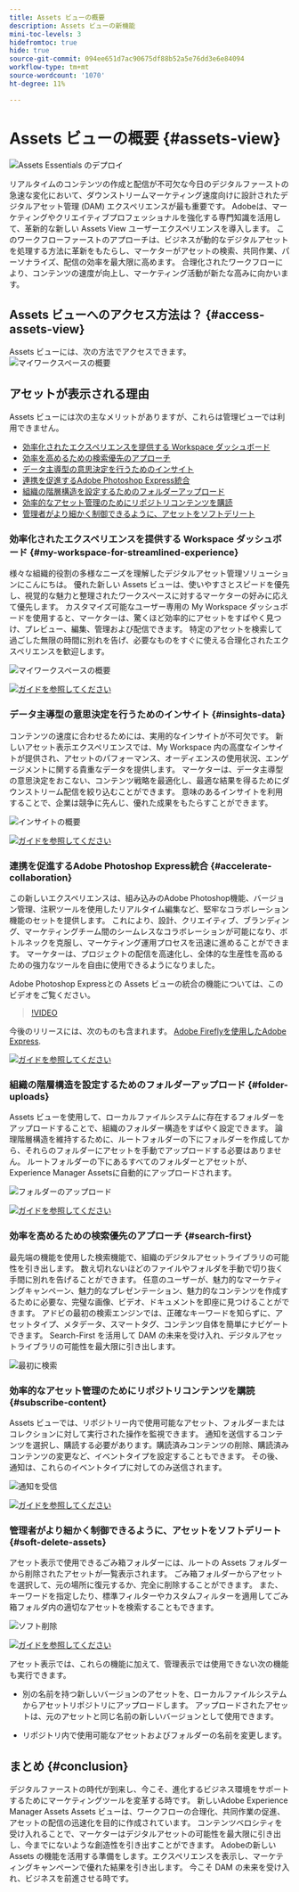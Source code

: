 ```yaml
---
title: Assets ビューの概要
description: Assets ビューの新機能
mini-toc-levels: 3
hidefromtoc: true
hide: true
source-git-commit: 094ee651d7ac90675df88b52a5e76dd3e6e84094
workflow-type: tm+mt
source-wordcount: '1070'
ht-degree: 11%

---
```



# Assets ビューの概要 {#assets-view}

![Assets Essentials のデプロイ](assets/banner-image.jpg)

リアルタイムのコンテンツの作成と配信が不可欠な今日のデジタルファーストの急速な変化において、ダウンストリームマーケティング速度向けに設計されたデジタルアセット管理 (DAM) エクスペリエンスが最も重要です。 Adobeは、マーケティングやクリエイティブプロフェッショナルを強化する専門知識を活用して、革新的な新しい Assets View ユーザーエクスペリエンスを導入します。 このワークフローファーストのアプローチは、ビジネスが動的なデジタルアセットを処理する方法に革新をもたらし、マーケターがアセットの検索、共同作業、パーソナライズ、配信の効率を最大限に高めます。 合理化されたワークフローにより、コンテンツの速度が向上し、マーケティング活動が新たな高みに向かいます。

## Assets ビューへのアクセス方法は？ {#access-assets-view}

Assets ビューには、次の方法でアクセスできます。
![マイワークスペースの概要](assets/assets-view.png)

<!--

* **Toggle in Admin view**

    * Log into [!DNL Experience Manager] using Cloud Manager.
    * Navigate to **[!UICONTROL Assets]** > **[!UICONTROL Files]**.
    * Click the profile icon on the top right corner.
    * Click **[!UICONTROL Switch View]** from the **[!UICONTROL Profile Settings]** section.
    Repeat these steps to switch back to the Admin view.

* **Product Switcher**
    * Log into [!DNL Experience Manager] and click ![Product selector](assets/waffle-icon.svg).
    * Select **[!UICONTROL Experience Manager Assets]** to access the Assets view.
    * Select **[!UICONTROL Experience Manager]** to access the Admin view.

* **Quick Links** 
    * Log into experience.adobe.com.
    * Click **[!UICONTROL Experience Manager Assets]** to access the Assets view.
    * Click **[!UICONTROL Experience Manager Assets]** to access the Assets view.

    -->

## アセットが表示される理由

Assets ビューには次の主なメリットがありますが、これらは管理ビューでは利用できません。

* [効率化されたエクスペリエンスを提供する Workspace ダッシュボード](#my-workspace-for-streamlined-experience)
* [効率を高めるための検索優先のアプローチ](#search-first)
* [データ主導型の意思決定を行うためのインサイト](#insights-data)
* [連携を促進するAdobe Photoshop Express統合](#accelerate-collaboration)
* [組織の階層構造を設定するためのフォルダーアップロード](#folder-uploads)
* [効率的なアセット管理のためにリポジトリコンテンツを購読](#subscribe-content)
* [管理者がより細かく制御できるように、アセットをソフトデリート](#soft-delete-assets)

### 効率化されたエクスペリエンスを提供する Workspace ダッシュボード {#my-workspace-for-streamlined-experience}

様々な組織的役割の多様なニーズを理解したデジタルアセット管理ソリューションにこんにちは。 優れた新しい Assets ビューは、使いやすさとスピードを優先し、視覚的な魅力と整理されたワークスペースに対するマーケターの好みに応えて優先します。 カスタマイズ可能なユーザー専用の My Workspace ダッシュボードを使用すると、マーケターは、驚くほど効率的にアセットをすばやく見つけ、プレビュー、編集、管理および配信できます。 特定のアセットを検索して過ごした無限の時間に別れを告げ、必要なものをすぐに使える合理化されたエクスペリエンスを歓迎します。

![マイワークスペースの概要](assets/my-workspace-demo.gif)

[![ガイドを参照してください](https://helpx.adobe.com/content/dam/help/en/marketing-cloud/how-to/digital-foundation/_jcr_content/main-pars/image_1250343773/see-the-guide-sm.png)](my-workspace.md)

### データ主導型の意思決定を行うためのインサイト {#insights-data}

コンテンツの速度に合わせるためには、実用的なインサイトが不可欠です。 新しいアセット表示エクスペリエンスでは、My Workspace 内の高度なインサイトが提供され、アセットのパフォーマンス、オーディエンスの使用状況、エンゲージメントに関する貴重なデータを提供します。 マーケターは、データ主導型の意思決定をおこない、コンテンツ戦略を最適化し、最適な結果を得るためにダウンストリーム配信を絞り込むことができます。 意味のあるインサイトを利用することで、企業は競争に先んじ、優れた成果をもたらすことができます。

![インサイトの概要](assets/insights-overview.gif)

[![ガイドを参照してください](https://helpx.adobe.com/content/dam/help/en/marketing-cloud/how-to/digital-foundation/_jcr_content/main-pars/image_1250343773/see-the-guide-sm.png)](manage-reports.md#view-live-statistics)

### 連携を促進するAdobe Photoshop Express統合 {#accelerate-collaboration}

この新しいエクスペリエンスは、組み込みのAdobe Photoshop機能、バージョン管理、注釈ツールを使用したリアルタイム編集など、堅牢なコラボレーション機能のセットを提供します。 これにより、設計、クリエイティブ、ブランディング、マーケティングチーム間のシームレスなコラボレーションが可能になり、ボトルネックを克服し、マーケティング運用プロセスを迅速に進めることができます。 マーケターは、プロジェクトの配信を高速化し、全体的な生産性を高めるための強力なツールを自由に使用できるようになりました。

Adobe Photoshop Expressとの Assets ビューの統合の機能については、このビデオをご覧ください。

>[!VIDEO](https://video.tv.adobe.com/v/3420922)

今後のリリースには、次のものも含まれます。 [Adobe Fireflyを使用したAdobe Express](https://firefly.adobe.com/?gclid=EAIaIQobChMIlZeKuNfj_wIVeyCtBh3e5g2cEAAYASAAEgL56_D_BwE&amp;sdid=JM4FW6VL&amp;mv=search&amp;mv2=paidsearch&amp;ef_id=EAIaIQobChMIlZeKuNfj_wIVeyCtBh3e5g2cEAAYASAAEgL56_D_BwE:G:s&amp;s_kwcid=AL!3085!3!652077237594!e!!g!!adobe%20firefly!19870733758!148140507838).

[![ガイドを参照してください](https://helpx.adobe.com/content/dam/help/en/marketing-cloud/how-to/digital-foundation/_jcr_content/main-pars/image_1250343773/see-the-guide-sm.png)](edit-images.md)

### 組織の階層構造を設定するためのフォルダーアップロード {#folder-uploads}

Assets ビューを使用して、ローカルファイルシステムに存在するフォルダーをアップロードすることで、組織のフォルダー構造をすばやく設定できます。 論理階層構造を維持するために、ルートフォルダーの下にフォルダーを作成してから、それらのフォルダーにアセットを手動でアップロードする必要はありません。 ルートフォルダーの下にあるすべてのフォルダーとアセットが、Experience Manager Assetsに自動的にアップロードされます。

![フォルダーのアップロード](assets/folder-uploads.gif)

[![ガイドを参照してください](https://helpx.adobe.com/content/dam/help/en/marketing-cloud/how-to/digital-foundation/_jcr_content/main-pars/image_1250343773/see-the-guide-sm.png)](add-delete.md)

### 効率を高めるための検索優先のアプローチ {#search-first}

最先端の機能を使用した検索機能で、組織のデジタルアセットライブラリの可能性を引き出します。 数え切れないほどのファイルやフォルダを手動で切り抜く手間に別れを告げることができます。 任意のユーザーが、魅力的なマーケティングキャンペーン、魅力的なプレゼンテーション、魅力的なコンテンツを作成するために必要な、完璧な画像、ビデオ、ドキュメントを即座に見つけることができます。 アドビの最初の検索エンジンでは、正確なキーワードを知らずに、アセットタイプ、メタデータ、スマートタグ、コンテンツ自体を簡単にナビゲートできます。 Search-First を活用して DAM の未来を受け入れ、デジタルアセットライブラリの可能性を最大限に引き出します。

![最初に検索](assets/search-first.gif)

### 効率的なアセット管理のためにリポジトリコンテンツを購読 {#subscribe-content}

Assets ビューでは、リポジトリー内で使用可能なアセット、フォルダーまたはコレクションに対して実行された操作を監視できます。 通知を送信するコンテンツを選択し、購読する必要があります。購読済みコンテンツの削除、購読済みコンテンツの変更など、イベントタイプを設定することもできます。 その後、通知は、これらのイベントタイプに対してのみ送信されます。

![通知を受信](assets/notifications.gif)

[![ガイドを参照してください](https://helpx.adobe.com/content/dam/help/en/marketing-cloud/how-to/digital-foundation/_jcr_content/main-pars/image_1250343773/see-the-guide-sm.png)](manage-notifications.md)

### 管理者がより細かく制御できるように、アセットをソフトデリート {#soft-delete-assets}

アセット表示で使用できるごみ箱フォルダーには、ルートの Assets フォルダーから削除されたアセットが一覧表示されます。 ごみ箱フォルダーからアセットを選択して、元の場所に復元するか、完全に削除することができます。 また、キーワードを指定したり、標準フィルターやカスタムフィルターを適用してごみ箱フォルダ内の適切なアセットを検索することもできます。

![ソフト削除](assets/soft-delete.gif)

[![ガイドを参照してください](https://helpx.adobe.com/content/dam/help/en/marketing-cloud/how-to/digital-foundation/_jcr_content/main-pars/image_1250343773/see-the-guide-sm.png)](navigate-view.md)

アセット表示では、これらの機能に加えて、管理表示では使用できない次の機能も実行できます。

* 別の名前を持つ新しいバージョンのアセットを、ローカルファイルシステムからアセットリポジトリにアップロードします。 アップロードされたアセットは、元のアセットと同じ名前の新しいバージョンとして使用できます。

* リポジトリ内で使用可能なアセットおよびフォルダーの名前を変更します。

## まとめ {#conclusion}

デジタルファーストの時代が到来し、今こそ、進化するビジネス環境をサポートするためにマーケティングツールを変革する時です。 新しいAdobe Experience Manager Assets Assets ビューは、ワークフローの合理化、共同作業の促進、アセットの配信の迅速化を目的に作成されています。 コンテンツベロシティを受け入れることで、マーケターはデジタルアセットの可能性を最大限に引き出し、今までにないような創造性を引き出すことができます。 Adobeの新しい Assets の機能を活用する準備をします。エクスペリエンスを表示し、マーケティングキャンペーンで優れた結果を引き出します。 今こそ DAM の未来を受け入れ、ビジネスを前進させる時です。




